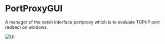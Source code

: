 # PortProxyGUI

A manager of the netsh interface portproxy which is to evaluate TCP/IP port redirect on windows.

![UI](https://raw.githubusercontent.com/zmjack/PortProxyGUI/master/docs/ui.png)

